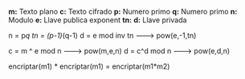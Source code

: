 **m:** Texto plano
**c:** Texto cifrado
**p:** Numero primo
**q:** Numero primo
**n:** Modulo
**e:** Llave publica exponent
**tn:** 
**d:** Llave privada

n = p*q
tn = (p-1)*(q-1)
d = e mod inv tn ---> pow(e,-1,tn)

c = m ^ e mod n ---> pow(m,e,n) 
d = c^d mod n ---> pow(e,d,n)

encriptar(m1) \* encriptar(m1)  = encriptar(m1\*m2)
